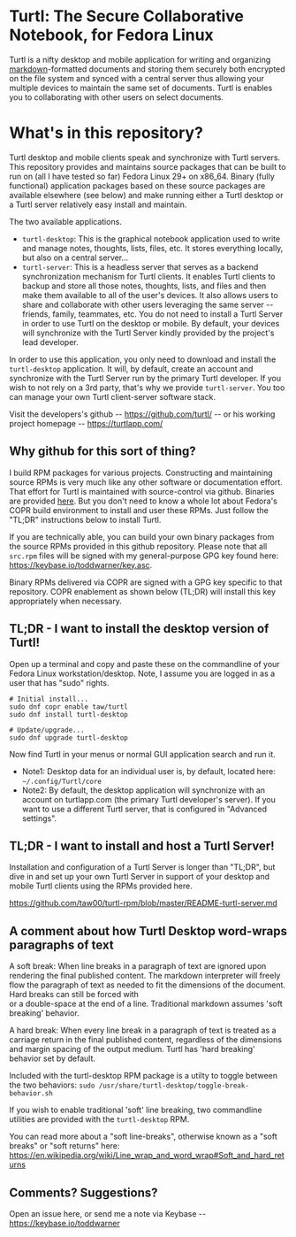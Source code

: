 # Turtl: The Secure Collaborative Notebook, for Fedora Linux

Turtl is a nifty desktop and mobile application for writing and organizing
[markdown](https://en.wikipedia.org/wiki/Markdown)-formatted documents and
storing them securely both encrypted on the file system and synced with a
central server thus allowing your multiple devices to maintain the same set of
documents. Turtl is enables you to collaborating with other users on select
documents.

# What's in this repository?

Turtl desktop and mobile clients speak and synchronize with Turtl servers. This
repository provides and maintains source packages that can be built to run on
(all I have tested so far) Fedora Linux 29+ on x86_64. Binary (fully
functional) application packages based on these source packages are available
elsewhere (see below) and make running either a Turtl desktop or a Turtl server
relatively easy install and maintain.

The two available applications.

- `turtl-desktop`: This is the graphical notebook application used to write and
  manage notes, thoughts, lists, files, etc. It stores everything locally, but
  also on a central server...
- `turtl-server`: This is a headless server that serves as a backend
  synchronization mechanism for Turtl clients. It enables Turtl clients to
  backup and store all those notes, thoughts, lists, and files and then make them
  available to all of the user's devices. It also allows users to share and
  collaborate with other users leveraging the same server -- friends, family,
  teammates, etc. You do not need to install a Turtl Server in order to use Turtl
  on the desktop or mobile. By default, your devices will synchronize with the
  Turtl Server kindly provided by the project's lead developer.

In order to use this application, you only need to download and install the
`turtl-desktop` application. It will, by default, create an account and
synchronize with the Turtl Server run by the primary Turtl developer. If you
wish to not rely on a 3rd party, that's why we provide `turtl-server`. You too
can manage your own Turtl client-server software stack.

Visit the developers's github -- https://github.com/turtl/ -- or his working
project homepage -- https://turtlapp.com/

## Why github for this sort of thing?

I build RPM packages for various projects. Constructing and maintaining source
RPMs is very much like any other software or documentation effort. That effort
for Turtl is maintained with source-control via github. Binaries are provided
[here](https://copr.fedorainfracloud.org/coprs/taw/turtl/). But you don't need
to know a whole lot about Fedora's COPR build environment to install and user
these RPMs. Just follow the "TL;DR" instructions below to install Turtl.

If you are technically able, you can build your own binary packages from the
source RPMs provided in this github repository. Please note that all `src.rpm`
files will be signed with my general-purpose GPG key found here:
<https://keybase.io/toddwarner/key.asc>.

Binary RPMs delivered via COPR are signed with a GPG key specific to that
repository. COPR enablement as shown below (TL;DR) will install this key
appropriately when necessary.

## TL;DR - I want to install the desktop version of Turtl!

Open up a terminal and copy and paste these on the commandline of your Fedora
Linux workstation/desktop. Note, I assume you are logged in as a user that has
"sudo" rights.

```
# Initial install...
sudo dnf copr enable taw/turtl
sudo dnf install turtl-desktop
```

```
# Update/upgrade...
sudo dnf upgrade turtl-desktop
```

Now find Turtl in your menus or normal GUI application search and run it.

* Note1: Desktop data for an individual user is, by default, located here:
  `~/.config/Turtl/core`
* Note2: By default, the desktop application will synchronize with an account
  on turtlapp.com (the primary Turtl developer's server). If you want to use a
  different Turtl server, that is configured in "Advanced settings".

## TL;DR - I want to install and host a Turtl Server!

Installation and configuration of a Turtl Server is longer than "TL;DR", but
dive in and set up your own Turtl Server in support of your desktop and mobile
Turtl clients using the RPMs provided here.

<https://github.com/taw00/turtl-rpm/blob/master/README-turtl-server.md>

## A comment about how Turtl Desktop word-wraps paragraphs of text

A soft break: When line breaks in a paragraph of text are ignored upon rendering
the final published content. The markdown interpreter will freely flow the
paragraph of text as needed to fit the dimensions of the document. Hard breaks
can still be forced with <br/> or a double-space at the end of a line.
Traditional markdown assumes 'soft breaking' behavior.

A hard break: When every line break in a paragraph of text is treated as a
carriage return in the final published content, regardless of the dimensions and
margin spacing of the output medium. Turtl has 'hard breaking' behavior set by
default.

Included with the turtl-desktop RPM package is a utilty to toggle between the
two behaviors: `sudo /usr/share/turtl-desktop/toggle-break-behavior.sh`

If you wish to enable traditional 'soft' line breaking, two commandline
utilities are provided with the `turtl-desktop` RPM.

You can read more about a "soft line-breaks", otherwise known as a "soft breaks" or "soft
returns" here:
<https://en.wikipedia.org/wiki/Line_wrap_and_word_wrap#Soft_and_hard_returns>

## Comments? Suggestions?
Open an issue here, or send me a note via Keybase -- https://keybase.io/toddwarner

